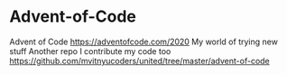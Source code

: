 # Advent-of-Code
Advent of Code https://adventofcode.com/2020  My world of trying new stuff 
Another repo I contribute my code too 
https://github.com/mvitnyucoders/united/tree/master/advent-of-code
